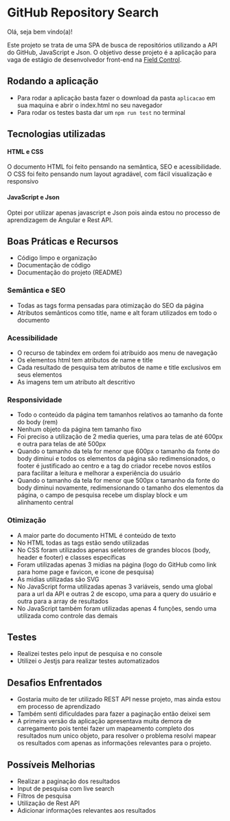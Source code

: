 # GitHub Repository Search
Olá, seja bem vindo(a)!

Este projeto se trata de uma SPA de busca de repositórios utilizando a API do GitHub, JavaScript e Json.
O objetivo desse projeto é a aplicação para vaga de estágio de desenvolvedor front-end na <a href="https://github.com/FieldControl" title="Field Control" target="_blank">Field Control</a>. 
<br>

## Rodando a aplicação
- Para rodar a aplicação basta fazer o download da pasta `aplicacao` em sua maquina e abrir o index.html no seu navegador
- Para rodar os testes basta dar um `npm run test` no terminal 

## Tecnologias utilizadas
#### HTML e CSS
O documento HTML foi feito pensando na semântica, SEO e acessibilidade. O CSS foi feito pensando num layout agradável, com fácil visualização e responsivo

#### JavaScript e Json
Optei por utilizar apenas javascript e Json pois ainda estou no processo de aprendizagem de Angular e Rest API.

## Boas Práticas e Recursos
- Código limpo e organização
- Documentação de código
- Documentação do projeto (README)

### Semântica e SEO
- Todas as tags forma pensadas para otimização do SEO da página
- Atributos semânticos como title, name e alt foram utilizados em todo o documento

### Acessibilidade
- O recurso de tabindex em ordem foi atribuido aos menu de navegação
- Os elementos html tem atributos de name e title
- Cada resultado de pesquisa tem atributos de name e title exclusivos em seus elementos 
- As imagens tem um atributo alt descritivo

### Responsividade
- Todo o conteúdo da página tem tamanhos relativos ao tamanho da fonte do body (rem)
- Nenhum objeto da página tem tamanho fixo
- Foi preciso a utilização de 2 media queries, uma para telas de até 600px e outra para telas de até 500px
- Quando o tamanho da tela for menor que 600px o tamanho da fonte do body diminui e todos os elementos da página são redimensionados, o footer é justificado ao centro e a tag do criador recebe novos estilos para facilitar a leitura e melhorar a experiência do usuário
- Quando o tamanho da tela for menor que 500px o tamanho da fonte do body diminui novamente, redimensionando o tamanho dos elementos da página, o campo de pesquisa recebe um display block e um alinhamento central 

### Otimização 
- A maior parte do documento HTML é conteúdo de texto
- No HTML todas as tags estão sendo utilizadas
- No CSS foram utilizados apenas seletores de grandes blocos (body, header e footer) e classes específicas
- Foram utilizadas apenas 3 midias na página (logo do GitHub como link para home page e favicon, e icone de pesquisa)
- As midias utilizadas são SVG
- No JavaScript forma utilizadas apenas 3 variáveis, sendo uma global para a url da API e outras 2 de escopo, uma para a query do usuário e outra para a array de resultados
- No JavaScript também foram utilizadas apenas 4 funções, sendo uma utilizada como controle das demais 

## Testes 
- Realizei testes pelo input de pesquisa e no console
- Utilizei o Jestjs para realizar testes automatizados

## Desafios Enfrentados
- Gostaria muito de ter utilizado REST API nesse projeto, mas ainda estou em processo de aprendizado
- Também senti dificuldades para fazer a paginação então deixei sem
- A primeira versão da aplicação apresentava muita demora de carregamento pois tentei fazer um mapeamento completo dos resultados num unico objeto, para resolver o problema resolvi mapear os resultados com apenas as informações relevantes para o projeto.

## Possíveis Melhorias
- Realizar a paginação dos resultados
- Input de pesquisa com live search
- Filtros de pesquisa
- Utilização de Rest API
- Adicionar informações relevantes aos resultados
